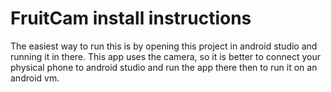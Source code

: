 # FruitCam install instructions

The easiest way to run this is by opening this project in android studio and running it in there.
This app uses the camera, so it is better to connect your physical phone to android studio and run
the app there then to run it on an android vm.
